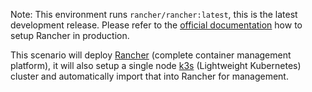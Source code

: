 Note: This environment runs `rancher/rancher:latest`, this is the latest development release. Please refer to the [official documentation](https://docs.rancher.com) how to setup Rancher in production.

This scenario will deploy [Rancher](https://rancher.com) (complete container management platform), it will also setup a single node [k3s](https://k3s.io) (Lightweight Kubernetes) cluster and automatically import that into Rancher for management.
